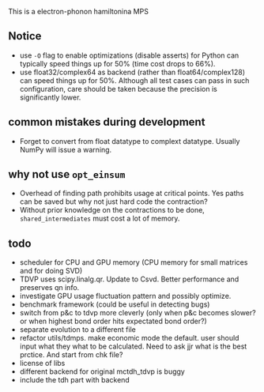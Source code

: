 This is a electron-phonon hamiltonina MPS

## Notice
* use `-O` flag to enable optimizations (disable asserts) for Python can typically speed
things up for 50% (time cost drops to 66%).
* use float32/complex64 as backend (rather than float64/complex128) can speed things up for 50%. Although all test cases can pass
in such configuration, care should be taken because the precision is significantly lower.


## common mistakes during development

* Forget to convert from float datatype to complext datatype. Usually NumPy will issue a warning.

## why not use `opt_einsum`
* Overhead of finding path prohibits usage at critical points. Yes paths can be saved
but why not just hard code the contraction?
* Without prior knowledge on the contractions to be done, `shared_intermediates` must cost
a lot of memory.

## todo
* scheduler for CPU and GPU memory (CPU memory for small matrices and for doing SVD)
* TDVP uses scipy.linalg.qr. Update to Csvd. Better performance and preserves qn info.
* investigate GPU usage fluctuation pattern and possibly optimize.
* benchmark framework (could be useful in detecting bugs)
* switch from p&c to tdvp more cleverly (only when p&c becomes slower? 
or when highest bond order hits expectated bond order?)
* separate evolution to a different file
* refactor utils/tdmps. make economic mode the default. user should input what they
what to be calculated. Need to ask jjr what is the best prctice. And start from chk file?
* license of libs
* different backend for original mctdh_tdvp is buggy
* include the tdh part with backend